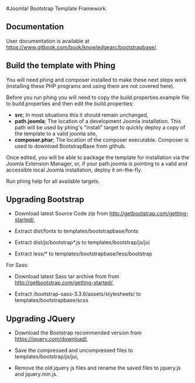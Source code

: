 #Joomla! Bootstrap Template Framework.

## Documentation

User documentation is available at https://www.gitbook.com/book/knowledgearc/bootstrapbase/.

## Build the template with Phing

You will need phing and composer installed to make these next steps work (installing these PHP programs and using them are not covered here).

Before you run phing you will need to copy the build.properties.example file to build.properties and then edit the build.properties:

- <b>src</b>; In most situations this it should remain unchanged,
- <b>path.joomla</b>; The location of a development Joomla installation. This path will be used by phing's "install" target to quickly deploy a copy of the template to a valid joomla site,
- <b>composer.phar</b>; The location of the composer executable. Composer is used to download BootstrapBase from github.

Once edited, you will be able to package the template for installation via the Joomla Extension Manager, or, if your path.joomla is pointing to a valid and accessible local Joomla installation, deploy it on-the-fly.

Run phing help for all available targets.

## Upgrading Bootstrap

- Download latest Source Code zip from http://getbootstrap.com/getting-started/,

- Extract dist/fonts to templates/bootstrapbase/fonts

- Extract dist/js/bootstrap*.js to templates/bootstrap/js/jui

- Extract less/* to templates/bootstrapbase/less/bootstrap

For Sass:

- Download latest Sass tar archive from from http://getbootstrap.com/getting-started/,

- Extract /bootstrap-sass-3.3.6/assets/stylesheets/ to templates/bootstrapbase/scss

## Upgrading JQuery

- Download the Bootstrap recommended version from https://jquery.com/download/,

- Save the compressed and uncompressed files to templates/bootstrap/js/jui,

- Remove the old jquery js files and rename the saved files to jquery.js and jquery.min.js.

